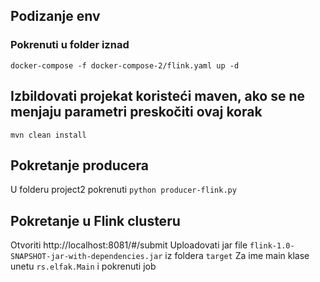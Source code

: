 ## Podizanje env
### Pokrenuti u folder iznad
`docker-compose -f docker-compose-2/flink.yaml up -d`

## Izbildovati projekat koristeći maven, ako se ne menjaju parametri preskočiti ovaj korak
`mvn clean install`

## Pokretanje producera
U folderu project2 pokrenuti
`python producer-flink.py`

## Pokretanje u Flink clusteru
Otvoriti http://localhost:8081/#/submit
Uploadovati jar file `flink-1.0-SNAPSHOT-jar-with-dependencies.jar` iz foldera `target`
Za ime main klase unetu `rs.elfak.Main` i pokrenuti job
